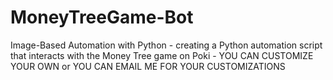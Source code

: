 # MoneyTreeGame-Bot
Image-Based Automation with Python - creating a Python automation script that interacts with the Money Tree game on Poki - YOU CAN CUSTOMIZE YOUR OWN or YOU CAN EMAIL ME FOR YOUR CUSTOMIZATIONS
